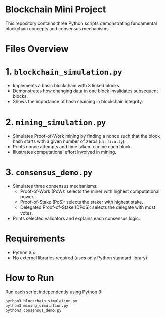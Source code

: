 # Blockchain Mini Project

This repository contains three Python scripts demonstrating fundamental blockchain concepts and consensus mechanisms.

# Files Overview

# 1. `blockchain_simulation.py`
- Implements a basic blockchain with 3 linked blocks.
- Demonstrates how changing data in one block invalidates subsequent blocks.
- Shows the importance of hash chaining in blockchain integrity.

# 2. `mining_simulation.py`
- Simulates Proof-of-Work mining by finding a nonce such that the block hash starts with a given number of zeros (`difficulty`).
- Prints nonce attempts and time taken to mine each block.
- Illustrates computational effort involved in mining.

# 3. `consensus_demo.py`
- Simulates three consensus mechanisms:
  - Proof-of-Work (PoW): selects the miner with highest computational power.
  - Proof-of-Stake (PoS): selects the staker with highest stake.
  - Delegated Proof-of-Stake (DPoS): selects the delegate with most votes.
- Prints selected validators and explains each consensus logic.


# Requirements

- Python 3.x
- No external libraries required (uses only Python standard library)


# How to Run

Run each script independently using Python 3:

```bash
python3 blockchain_simulation.py
python3 mining_simulation.py
python3 consensus_demo.py
